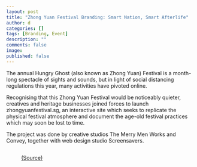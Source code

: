 ```yaml
---
layout: post
title: "Zhong Yuan Festival Branding: Smart Nation, Smart Afterlife"
author: d
categories: []
tags: [Branding, Event]
description: ""
comments: false
image: 
published: false
---
```


The annual Hungry Ghost (also known as Zhong Yuan) Festival is a month-long spectacle of sights and sounds, but in light of social distancing regulations this year, many activities have pivoted online. 

Recognising that this Zhong Yuan Festival would be noticeably quieter, creatives and heritage businesses joined forces to launch zhongyuanfestival.sg, an interactive site which seeks to replicate the physical festival atmosphere and document the age-old festival practices which may soon be lost to time. 

The project was done by creative studios The Merry Men Works and Convey, together with web design studio Screensavers.


<h2> </h2>

<a href="" target="_blank"></a>


<figure>
<img src="" alt="">
<figcaption><a href="" target="_blank">(Source)</a></figcaption>
</figure>

